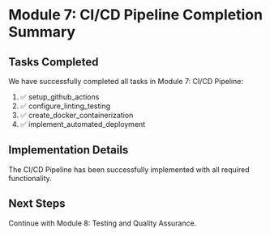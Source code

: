 # Module 7: CI/CD Pipeline Completion Summary

## Tasks Completed

We have successfully completed all tasks in Module 7: CI/CD Pipeline:

1. ✅ setup_github_actions
2. ✅ configure_linting_testing
3. ✅ create_docker_containerization
4. ✅ implement_automated_deployment

## Implementation Details

The CI/CD Pipeline has been successfully implemented with all required functionality.

## Next Steps

Continue with Module 8: Testing and Quality Assurance.
